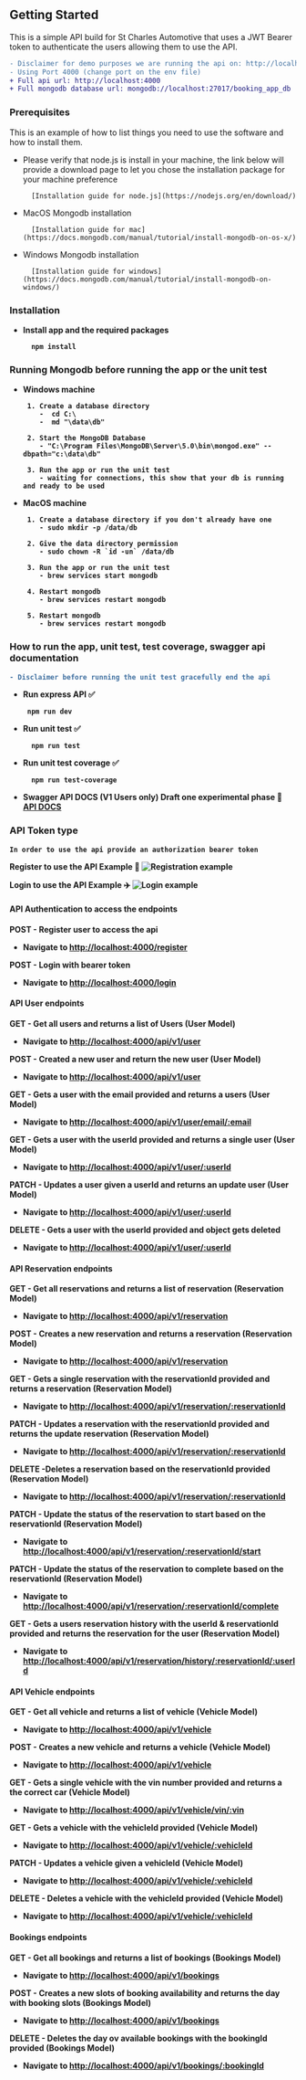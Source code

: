 ## Getting Started

This is a simple API build for St Charles Automotive that uses a JWT Bearer token to authenticate the users allowing them to use the API.

```diff
- Disclaimer for demo purposes we are running the api on: http://localhost
- Using Port 4000 (change port on the env file)
+ Full api url: http://localhost:4000 
+ Full mongodb database url: mongodb://localhost:27017/booking_app_db
```

### Prerequisites

This is an example of how to list things you need to use the software and how to install them.
* Please verify that node.js is install in your machine, the link below will provide a download page to let you chose the   installation package for your machine preference
  ```
    [Installation guide for node.js](https://nodejs.org/en/download/)
  ```
* MacOS Mongodb installation
  ```
    [Installation guide for mac](https://docs.mongodb.com/manual/tutorial/install-mongodb-on-os-x/)

  ```
* Windows Mongodb installation
  ```
    [Installation guide for windows](https://docs.mongodb.com/manual/tutorial/install-mongodb-on-windows/)

  ```

### Installation

* <strong>Install app and the required packages<strong>
  ```
    npm install
  ```

### Running Mongodb before running the app or the unit test

* Windows machine
  ```
   1. Create a database directory
      -  cd C:\
      -  md "\data\db"

   2. Start the MongoDB Database
      - "C:\Program Files\MongoDB\Server\5.0\bin\mongod.exe" --dbpath="c:\data\db"

   3. Run the app or run the unit test
      - waiting for connections, this show that your db is running and ready to be used
  ```
* MacOS machine
  ```
   1. Create a database directory if you don't already have one
      - sudo mkdir -p /data/db

   2. Give the data directory permission
      - sudo chown -R `id -un` /data/db

   3. Run the app or run the unit test
      - brew services start mongodb

   4. Restart mongodb
      - brew services restart mongodb

   5. Restart mongodb
      - brew services restart mongodb
  ```
### How to run the app, unit test, test coverage, swagger api documentation
  ```diff
  - Disclaimer before running the unit test gracefully end the api
  ```
* <strong>Run express API</strong> :white_check_mark:
  ```
   npm run dev 
  ```
* <strong>Run unit test</strong> :white_check_mark:
  ```
    npm run test 
  ```
* <strong>Run unit test coverage</strong> :white_check_mark:
  ```
    npm run test-coverage 
  ```
* Swagger API DOCS (V1 Users only) Draft one experimental phase :construction: [API DOCS](http://localhost:4000/api-docs)

### API Token type
  ```
  In order to use the api provide an authorization bearer token
  ```

  <strong>Register to use the API Example</strong> :rocket:
  ![Registration example](https://github.com/jvega48/st-charles-automotive-api/blob/main/register.jpg)

  <strong>Login to use the API Example</strong> :airplane:
  ![Login example](https://github.com/jvega48/st-charles-automotive-api/blob/main/login.jpg) 

#### API Authentication to access the endpoints
POST - Register user to access the api
* Navigate to [http://localhost:4000/register](http://localhost:4000/register)

POST - Login with bearer token
* Navigate to [http://localhost:4000/login](http://localhost:4000/login)

#### API User endpoints
GET - Get all users and returns a list of Users (User Model)
* Navigate to [http://localhost:4000/api/v1/user](http://localhost:4000/api/v1/user)

POST - Created a new user and return the new user (User Model)
* Navigate to [http://localhost:4000/api/v1/user](http://localhost:4000/api/v1/user)

GET - Gets a user with the email provided and returns a users (User Model)
* Navigate to [http://localhost:4000/api/v1/user/email/:email](http://localhost:4000/api/v1/user/email/:email)

GET - Gets a user with the userId provided and returns a single user (User Model)
* Navigate to [http://localhost:4000/api/v1/user/:userId](http://localhost:4000/api/v1/user/:userId)

PATCH - Updates a user given a userId and returns an update user (User Model)
* Navigate to [http://localhost:4000/api/v1/user/:userId](http://localhost:4000/api/v1/user/:userId)

DELETE - Gets a user with the userId provided and object gets deleted
* Navigate to [http://localhost:4000/api/v1/user/:userId](http://localhost:4000/api/v1/user/:userId)

#### API Reservation endpoints
GET - Get all reservations and returns a list of reservation (Reservation Model)
* Navigate to [http://localhost:4000/api/v1/reservation](http://localhost:4000/api/v1/reservation)

POST - Creates a new reservation and returns a reservation (Reservation Model)
* Navigate to [http://localhost:4000/api/v1/reservation](http://localhost:4000/api/v1/reservation)

GET - Gets a single reservation with the reservationId provided and returns a reservation (Reservation Model)
* Navigate to [http://localhost:4000/api/v1/reservation/:reservationId](http://localhost:4000/api/v1/reservation/:reservationId)

PATCH - Updates a reservation with the reservationId provided and returns the update reservation (Reservation Model)
* Navigate to [http://localhost:4000/api/v1/reservation/:reservationId](http://localhost:4000/api/v1/reservation/:reservationId)

DELETE -Deletes a reservation based on the reservationId provided (Reservation Model)
* Navigate to [http://localhost:4000/api/v1/reservation/:reservationId](http://localhost:4000/api/v1/reservation/:reservationId)

PATCH - Update the status of the reservation to start based on the reservationId (Reservation Model)
* Navigate to [http://localhost:4000/api/v1/reservation/:reservationId/start](http://localhost:4000/api/v1/reservation/:reservationId/start)

PATCH - Update the status of the reservation to complete based on the reservationId (Reservation Model)
* Navigate to [http://localhost:4000/api/v1/reservation/:reservationId/complete](http://localhost:4000/api/v1/reservation/:reservationId/completet)

GET - Gets a users reservation history with the userId & reservationId provided and returns the reservation for the user (Reservation Model)
* Navigate to [http://localhost:4000/api/v1/reservation/history/:reservationId/:userId](http://localhost:4000/api/v1/reservation/history/:reservationId/:userId)


#### API Vehicle endpoints
GET - Get all vehicle and returns a list of vehicle (Vehicle Model)
* Navigate to [http://localhost:4000/api/v1/vehicle](http://localhost:4000/api/v1/vehicle)

POST - Creates a new vehicle and returns a vehicle (Vehicle Model)
* Navigate to [http://localhost:4000/api/v1/vehicle](http://localhost:4000/api/v1/vehicle)

GET - Gets a single vehicle with the vin number provided and returns a the correct car (Vehicle Model)
* Navigate to [http://localhost:4000/api/v1/vehicle/vin/:vin](http://localhost:4000/api/v1/vehicle/vin/:vin)

GET - Gets a vehicle with the vehicleId provided (Vehicle Model)
* Navigate to [http://localhost:4000/api/v1/vehicle/:vehicleId](http://localhost:4000/api/v1/vehicle/:vehicleId)

PATCH - Updates a vehicle given a vehicleId (Vehicle Model)
* Navigate to [http://localhost:4000/api/v1/vehicle/:vehicleId](http://localhost:4000/api/v1/user/:vehicleId)

DELETE - Deletes a vehicle with the vehicleId provided (Vehicle Model)
* Navigate to [http://localhost:4000/api/v1/vehicle/:vehicleId](http://localhost:4000/api/v1/vehicle/:vehicleId)

#### Bookings endpoints
GET - Get all bookings and returns a list of bookings (Bookings Model)
* Navigate to [http://localhost:4000/api/v1/bookings](http://localhost:4000/api/v1/bookings)

POST - Creates a new slots of booking availability and returns the day with booking slots (Bookings Model)
* Navigate to [http://localhost:4000/api/v1/bookings](http://localhost:4000/api/v1/bookings)

DELETE - Deletes the day ov available bookings with the bookingId provided (Bookings Model)
* Navigate to [http://localhost:4000/api/v1/bookings/:bookingId](http://localhost:4000/api/v1/bookings/:bookingId)
